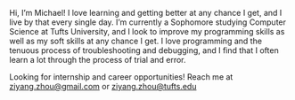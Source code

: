 Hi, I’m Michael! I love learning and getting better at any chance I get, and I live by that every single day.
I’m currently a Sophomore studying Computer Science at Tufts University, and I look to improve my programming
skills as well as my soft skills at any chance I get. I love programming and the tenuous process of
troubleshooting and debugging, and I find that I often learn a lot through the process of trial and error. 

Looking for internship and career opportunities! Reach me at ziyang.zhou@gmail.com or ziyang.zhou@tufts.edu

<!---
michae-lzhou/michae-lzhou is a ✨ special ✨ repository because its `README.md` (this file) appears on your GitHub profile.
You can click the Preview link to take a look at your changes.
--->
